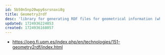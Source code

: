 ```yaml
---
id: 5b50n5np20wpy6srsnaxi8g
title: Geometry2rdf
desc: 'library for generating RDF files for geometrical information (which could be available in GML or WKT). The GML and WKT is manipulated with GeoTools. The current version of the library works with Oracle geospatial databases and relies on Jena.'
updated: 1724936224053
created: 1724936168057
---
```


- https://oeg.fi.upm.es/index.php/en/technologies/151-geometry2rdf/index.html